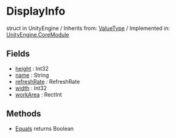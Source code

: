 # DisplayInfo
struct in UnityEngine
 / Inherits from: <a href="https://docs.unity3d.com/6000.2/Documentation/ScriptReference/ValueType.html">ValueType</a> / Implemented in: <a href="https://docs.unity3d.com/6000.2/Documentation/ScriptReference/UnityEngine.CoreModule.html">UnityEngine.CoreModule</a>

## Fields
- <a href="https://docs.unity3d.com/6000.2/Documentation/ScriptReference/DisplayInfo-height.html">height</a> : Int32
- <a href="https://docs.unity3d.com/6000.2/Documentation/ScriptReference/DisplayInfo-name.html">name</a> : String
- <a href="https://docs.unity3d.com/6000.2/Documentation/ScriptReference/DisplayInfo-refreshRate.html">refreshRate</a> : RefreshRate
- <a href="https://docs.unity3d.com/6000.2/Documentation/ScriptReference/DisplayInfo-width.html">width</a> : Int32
- <a href="https://docs.unity3d.com/6000.2/Documentation/ScriptReference/DisplayInfo-workArea.html">workArea</a> : RectInt

## Methods
- <a href="https://docs.unity3d.com/6000.2/Documentation/ScriptReference/DisplayInfo.Equals.html">Equals</a> returns Boolean
